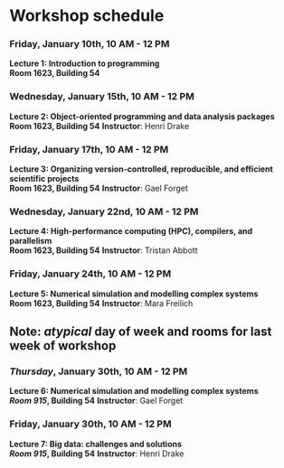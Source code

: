 # Workshop schedule

### Friday, January 10th, 10 AM - 12 PM
**Lecture 1: Introduction to programming**\
**Room 1623, Building 54**

### Wednesday, January 15th, 10 AM - 12 PM
**Lecture 2: Object-oriented programming and data analysis packages**\
**Room 1623, Building 54**
**Instructor**: Henri Drake

### Friday, January 17th, 10 AM - 12 PM
**Lecture 3: Organizing version-controlled, reproducible, and efficient scientific projects**\
**Room 1623, Building 54**
**Instructor**: Gael Forget

### Wednesday, January 22nd, 10 AM - 12 PM
**Lecture 4: High-performance computing (HPC), compilers, and parallelism**\
**Room 1623, Building 54**
**Instructor**: Tristan Abbott

### Friday, January 24th, 10 AM - 12 PM
**Lecture 5: Numerical simulation and modelling complex systems**\
**Room 1623, Building 54**
**Instructor**: Mara Freilich

## Note: *atypical* day of week and rooms for last week of workshop

### *Thursday*, January 30th, 10 AM - 12 PM
**Lecture 6: Numerical simulation and modelling complex systems**\
***Room 915*, Building 54**
**Instructor**: Gael Forget

### Friday, January 30th, 10 AM - 12 PM
**Lecture 7: Big data: challenges and solutions**\
***Room 915*, Building 54**
**Instructor**: Henri Drake
